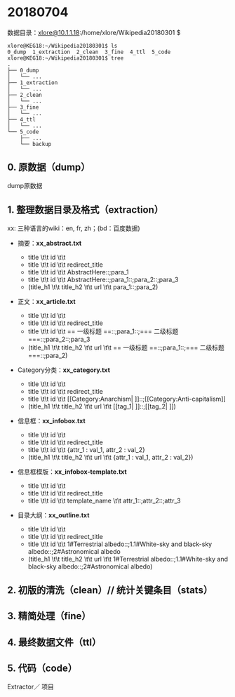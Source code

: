 # 20180704

数据目录：xlore@10.1.1.18:/home/xlore/Wikipedia20180301 $

```
xlore@KEG18:~/Wikipedia20180301$ ls
0_dump  1_extraction  2_clean  3_fine  4_ttl  5_code
xlore@KEG18:~/Wikipedia20180301$ tree
.
├── 0_dump
│   └── ...
├── 1_extraction
│   └── ...
├── 2_clean
│   └── ...
├── 3_fine
│   └── ...
├── 4_ttl
│   └── ...
└── 5_code
    ├── ...
    └── backup
```

## 0. 原数据（dump）

dump原数据


## 1. 整理数据目录及格式（extraction）

xx: 三种语言的wiki：en, fr, zh；(bd：百度数据)

- 摘要：**xx_abstract.txt**
    - title \t\t id \t\t 
    - title \t\t id \t\t redirect_title
    - title \t\t id \t\t AbstractHere::;para_1
    - title \t\t id \t\t AbstractHere::;para_1::;para_2::;para_3
    - (title_h1 \t\t title_h2 \t\t url \t\t para_1::;para_2)

- 正文：**xx_article.txt**
    - title \t\t id \t\t 
    - title \t\t id \t\t redirect_title
    - title \t\t id \t\t == 一级标题 ==::;para_1::;=== 二级标题 ===::;para_2::;para_3
    - (title_h1 \t\t title_h2 \t\t url \t\t == 一级标题 ==::;para_1::;=== 二级标题 ===::;para_2)
    
- Category分类：**xx_category.txt**
    - title \t\t id \t\t 
    - title \t\t id \t\t redirect_title
    - title \t\t id \t\t [[Category:Anarchism| ]]::;[[Category:Anti-capitalism]]
    - (title_h1 \t\t title_h2 \t\t url \t\t [[tag_1| ]]::;[[tag_2| ]])

- 信息框：**xx_infobox.txt**
    - title \t\t id \t\t 
    - title \t\t id \t\t redirect_title
    - title \t\t id \t\t {attr_1 : val_1, attr_2 : val_2}
    - (title_h1 \t\t title_h2 \t\t url \t\t {attr_1 : val_1, attr_2 : val_2})

- 信息框模版：**xx_infobox-template.txt**
    - title \t\t id \t\t 
    - title \t\t id \t\t redirect_title
    - title \t\t id \t\t template_name \t\t attr_1::;attr_2::;attr_3


- 目录大纲：**xx_outline.txt**
    - title \t\t id \t\t 
    - title \t\t id \t\t redirect_title
    - title \t\t id \t\t 1#Terrestrial albedo::;1.1#White-sky and black-sky albedo::;2#Astronomical albedo
    - (title_h1 \t\t title_h2 \t\t url \t\t 1#Terrestrial albedo::;1.1#White-sky and black-sky albedo::;2#Astronomical albedo)


## 2. 初版的清洗（clean）// 统计关键条目（stats）




## 3. 精简处理（fine）


## 4. 最终数据文件（ttl）


## 5. 代码（code）
Extractor／ 项目

